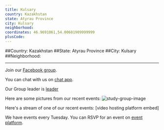 ```yaml
---
title: Kulsary
country: Kazakhstan
state: Atyrau Province
city: Kulsary
neighborhood: 
coordinates: 46.9691061,54.00681909999999
plusCode:
---
```


##Country: Kazakhstan
##State: Atyrau Province
##City: Kulsary
##Neighborhood: 
*****
Join our [Facebook group](https://www.facebook.com/groups/free.code.camp.kulsary).

You can chat with us on [chat app]().

Our Group leader is [leader]()

Here are some pictures from our recent events:
![study-group-image]()

Here's a stream of one of our recent events:
[video hosting platform embed]

We have events every Tuesday. You can RSVP for an event on [event platform]().
